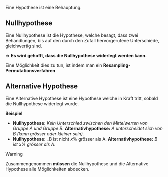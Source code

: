 Eine Hypothese ist eine Behauptung.

## Nullhypothese
Eine Nullhypothese ist die Hypothese, welche besagt, dass zwei Behandlungen, bis auf den durch den Zufall hervorgerufene Unterschiede, gleichwertig sind.

=> **Es wird gehofft, dass die Nullhypothese widerlegt werden kann.**

Eine Möglichkeit dies zu tun, ist indem man ein **Resampling-Permutationsverfahren**

## Alternative Hypothese
Eine Alternative Hypothese ist eine Hypothese welche in Kraft tritt, sobald die Nullhypothese widerlegt wurde.

**Beispiel**
- **Nullhypothese:** _Kein Unterschied zwischen den Mittelwerten von Gruppe A und Gruppe B._
	**Alternativhypothese:** _A unterscheidet sich von B (kann grösser oder kleiner sein)._
- **Nullhypothese:** _B ist nicht $x\%$ grösser als A.
	 **Alternativhypothese:** _B ist $x\%$ grösser als A_.

>[!warning]
>Zusammengenommen **müssen** die Nullhypothese und die Alternative Hypothese alle Möglichkeiten abdecken.

